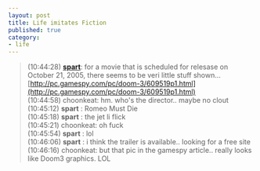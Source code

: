 ```yaml
---
layout: post
title: Life imitates Fiction
published: true
category:
- life
---
```

> (10:44:28) **[spart](http://tinspoon.blogspot.com/)**: for a movie that is scheduled for relesase on October 21, 2005, there seems to be veri little stuff shown... [http://pc.gamespy.com/pc/doom-3/609519p1.html](http://pc.gamespy.com/pc/doom-3/609519p1.html)  
> (10:44:58) choonkeat: hm. who's the director.. maybe no clout  
> (10:45:12) **spart** : Romeo Must Die  
> (10:45:18) **spart** : the jet li flick  
> (10:45:21) choonkeat: oh fuck  
> (10:45:54) **spart** : lol  
> (10:46:06) **spart** : i think the trailer is available.. looking for a free site  
> (10:46:16) choonkeat: but that pic in the gamespy article.. really looks like Doom3 graphics. LOL

   
